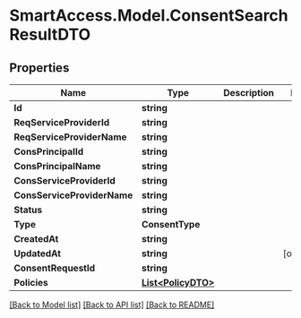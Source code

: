 # SmartAccess.Model.ConsentSearchResultDTO

## Properties

Name | Type | Description | Notes
------------ | ------------- | ------------- | -------------
**Id** | **string** |  | 
**ReqServiceProviderId** | **string** |  | 
**ReqServiceProviderName** | **string** |  | 
**ConsPrincipalId** | **string** |  | 
**ConsPrincipalName** | **string** |  | 
**ConsServiceProviderId** | **string** |  | 
**ConsServiceProviderName** | **string** |  | 
**Status** | **string** |  | 
**Type** | **ConsentType** |  | 
**CreatedAt** | **string** |  | 
**UpdatedAt** | **string** |  | [optional] 
**ConsentRequestId** | **string** |  | 
**Policies** | [**List&lt;PolicyDTO&gt;**](PolicyDTO.md) |  | 

[[Back to Model list]](../README.md#documentation-for-models) [[Back to API list]](../README.md#documentation-for-api-endpoints) [[Back to README]](../README.md)

